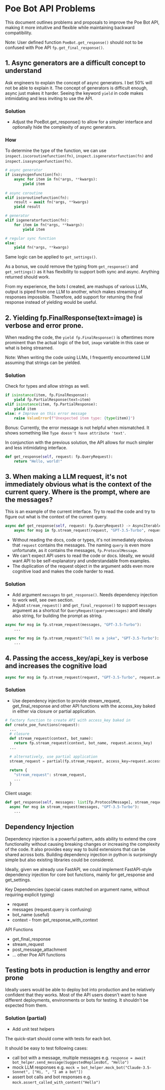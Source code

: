 # Poe Bot API Problems

This document outlines problems and proposals to improve the Poe Bot API, making it more intuitive and flexible while maintaining backward compatibility.

Note: User defined function `PoeBot.get_response()` should not to be confused with Poe API `fp.get_final_response()`. 

## 1. Async generators are a difficult concept to understand

Ask engineers to explain the concept of async generators. I bet 50% will not be able to explain it. The concept of generators is difficult enough, async just makes it harder. Seeing the keyword `yield` in code makes intimidating and less inviting to use the API.

### Solution
- Adjust the PoeBot.get_response() to allow for a simpler interface and optionally hide the complexity of async generators.

### How

To determine the type of the function, we can use `inspect.iscoroutinefunction(fn)`, `inspect.isgeneratorfunction(fn)` and `inspect.isasyncgenfunction(fn)`.

```python
# async generator
if isasyncgenfunction(fn):
    async for item in fn(*args, **kwargs):
        yield item
        
# async coroutine
elif iscoroutinefunction(fn):
    result = await fn(*args, **kwargs)
    yield result

# generator
elif isgeneratorfunction(fn):
    for item in fn(*args, **kwargs):
        yield item

# regular sync function        
else:  
    yield fn(*args, **kwargs)

```

Same logic can be applied to `get_settings()`.

As a bonus, we could remove the typing from `get_response()` and `get_settings()` as it has flexibility to support both sync and async. Anything returned should work. 

From my experience, the bots I created, are mashups of various LLMs, output is piped from one LLM to another, which makes streaming of responses impossible. Therefore, add support for returning the final response instead of yielding would be useful.

## 2. Yielding fp.FinalResponse(text=image) is verbose and error prone. 

When reading the code, the `yield fp.FinalResponse()` is oftentimes more prominent than the actual logic of the bot, `image` variable in this case or what is being streamed.

Note: When writing the code using LLMs, I frequently encountered LLM assuming that strings can be yielded. 

### Solution

Check for types and allow strings as well.

```python
if isinstance(item, fp.FinalResponse):
    yield fp.PartialResponse(text=item)
elif isinstance(item, fp.PartialResponse):
    yield item
else: # Improve on this error message
    raise ValueError(f"Unexpected item type: {type(item)}")
```

Bonus: Currently, the error message is not helpful when mismatched. It shows something like `Type doesn't have attribute 'text'`.

In conjunction with the previous solution, the API allows for much simpler and less intimidating interface.

```python
def get_response(self, request: fp.QueryRequest):
    return "Hello, world!"
```

## 3. When making a LLM request, it's not immediately obvious what is the context of the current query. Where is the prompt, where are the messages?

This is an example of the current interface. Try to read the code and try to figure out what is the context of the current query. 

```python
async def get_response(self, request: fp.QueryRequest) -> AsyncIterable[fp.PartialResponse]:
    async for msg in fp.stream_request(request, "GPT-3.5-Turbo", request.access_key):
```

- Without reading the docs, code or types, it's not immediately obvious that `request` contains the messages. The naming `query` is even more unfortunate, as it contains the messages, `fp.ProtocolMessage`. 
- We can't expect API users to read the code or docs. Ideally, we would want API to be self-explanatory and understandable from examples.
- The duplication of the request object in the argument adds even more cognitive load and makes the code harder to read. 

### Solution

- Add argument `messages` to `get_response()`. Needs dependency injection to work well, see own section.
- Adjust `stream_request()` and `get_final_response()` to support `messages` argument as a shortcut for `QueryRequest(query=messages)` and ideally also string, for building the prompt as string.

```python
async for msg in fp.stream_request(messages, "GPT-3.5-Turbo"):
    ...

async for msg in fp.stream_request("Tell me a joke", "GPT-3.5-Turbo"):
    ...
```


## 4. Passing the access_key/api_key is verbose and increases the cognitive load

```python
async for msg in fp.stream_request(request, "GPT-3.5-Turbo", request.access_key):
```

### Solution

- Use dependency injection to provide stream_request, get_final_response and other API functions with the access_key baked in either via closure or partial application. 


```python
# factory function to create API with access_key baked in
def create_poe_functions(request):
  ...
  # closure
  def stream_request(context, bot_name):
    return fp.stream_request(context, bot_name, request.access_key)
  ...

  # alternatively, use partial application
  stream_request = partial(fp.stream_request, access_key=request.access_key)

  return {
    "stream_request": stream_request,
    ...
  }
```

Client usage:

```python
def get_response(self, messages: list[fp.ProtocolMessage], stream_request: Callable):
  async for msg in stream_request(messages, "GPT-3.5-Turbo"):
    ...
```

## Dependency Injection

Dependency injection is a powerful pattern, adds ability to extend the core functionality without causing breaking changes or increasing the complexity of the code. It also provides easy way to build extensions that can be shared across bots. Building dependency injection in python is surprisingly simple but also existing libraries could be considered.

Ideally, given we already use FastAPI, we could implement FastAPI-style dependency injection for core bot functions, mainly for get_response and get_settings.

Key Dependencies (special cases matched on argument name, without requiring explicit typing)
- request
- messages (request.query is confusing)
- bot_name (useful)
- context - from get_response_with_context

API Functions
- get_final_response
- stream_request
- post_message_attachment
- ... other Poe API functions

## Testing bots in production is lengthy and error prone
Ideally users would be able to deploy bot into production and be relatively confident that they works. Most of the API users doesn't want to have different deployments, environments or bots for testing. It shouldn't be expected from them. 

### Solution (partial)
- Add unit test helpers

The quick-start should come with tests for each bot. 

It should be easy to test following cases:
- call bot with a message, multiple messages e.g. `response = await bot_helper.send_message(SuggestedRepliesBot, "Hello")`
- mock LLM responses e.g. `mock = bot_helper.mock_bot("Claude-3.5-Sonnet", ["Hi, ", "I am a bot"])`
- assert bot calls and bot responses e.g. `mock.assert_called_with_content("Hello")`

